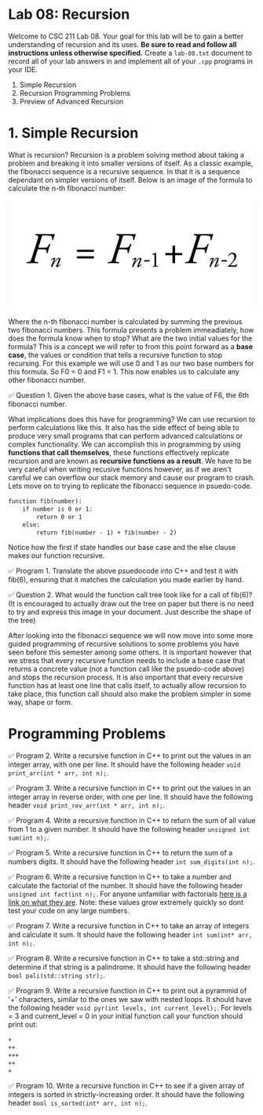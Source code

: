 # Lab 08: Recursion

Welcome to CSC 211 Lab 08. Your goal for this lab will be to gain a better understanding of recursion and its uses. **Be sure to read and follow all instructions unless otherwise specified.**  Create a `lab-08.txt` document to record all of your lab answers in and implement all of your `.cpp` programs in your IDE.

1. Simple Recursion<br> 
2. Recursion Programming Problems
3. Preview of Advanced Recursion<br>

# 1. Simple Recursion

What is recursion? Recursion is a problem solving method about taking a problem and breaking it into smaller versions of itself. As a classic example, the fibonacci sequence is a recursive sequence. In that it is a sequence dependant on simpler versions of itself. Below is an image of the formula to calculate the n-th fibonacci number:

![Document Image 1](./images/fib.jpg)

Where the n-th fibonacci number is calculated by summing the previous two fibonacci numbers. This formula presents a problem immeadiately, how does the formula know when to stop? What are the two initial values for the formula? This is a concept we will refer to from this point forward as a **base case**, the values or condition that tells a recursive function to stop recursing. For this example we will use 0 and 1 as our two base numbers for this formula. So F0 = 0 and F1 = 1. This now enables us to calculate any other fibonacci number.

:white_check_mark: Question 1. Given the above base cases, what is the value of F6, the 6th fibonacci number.

What implications does this have for programming? We can use recursion to perform calculations like this. It also has the side effect of being able to produce very small programs that can perform advanced calculations or complex functionality. We can accomplish this in programming by using **functions that call themselves**, these functions effectively replicate recursion and are known as **recursive functions as a result**. We have to be very careful when writing recusive functions however, as if we aren't careful we can overflow our stack memory and cause our program to crash. Lets move on to trying to replicate the fibonacci sequence in psuedo-code.

```
function fib(number):
    if number is 0 or 1:
        return 0 or 1
    else:
        return fib(number - 1) + fib(number - 2)

```

Notice how the first if state handles our base case and the else clause makes our function recursive.

:white_check_mark: Program 1. Translate the above psuedocode into C++ and test it with fib(6), ensuring that it matches the calculation you made earlier by hand.

:white_check_mark: Question 2. What would the function call tree look like for a call of fib(6)? (It is encouraged to actually draw out the tree on paper but there is no need to try and express this image in your document. Just describe the shape of the tree)

After looking into the fibonacci sequence we will now move into some more guided programming of recursive solutions to some problems you have seen before this semester among some others. It is important however that we stress that every recursive function needs to include a base case that returns a concrete value (not a function call like the psuedo-code above) and stops the recursion process. It is also important that every recursive function has at least one line that calls itself, to actually allow recursion to take place, this function call should also make the problem simpler in some way, shape or form.

# Programming Problems

:white_check_mark: Program 2. Write a recursive function in C++ to print out the values in an integer array, with one per line. It should have the following header `void print_arr(int * arr, int n);`.

:white_check_mark: Program 3. Write a recursive function in C++ to print out the values in an integer array in reverse order, with one per line. It should have the following header `void print_rev_arr(int * arr, int n);`.

:white_check_mark: Program 4. Write a recursive function in C++ to return the sum of all value from 1 to a given number. It should have the following header `unsigned int sum(int n);`.

:white_check_mark: Program 5. Write a recursive function in C++ to return the sum of a numbers digits. It should have the following header `int sum_digits(int n);`.

:white_check_mark: Program 6. Write a recursive function in C++ to take a number and calculate the factorial of the number. It should have the following header `unsigned int fact(int n);`. For anyone unfamiliar with factorials [here is a link on what they are](https://en.wikipedia.org/wiki/Factorial). Note: these values grow extremely quickly so dont test your code on any large numbers.

:white_check_mark: Program 7. Write a recursive function in C++ to take an array of integers and calculate it sum. It should have the following header `int sum(int* arr, int n);`.

:white_check_mark: Program 8. Write a recursive function in C++ to take a std::string and determine if that string is a palindrome. It should have the following header `bool pali(std::string str);`.

:white_check_mark: Program 9. Write a recursive function in C++ to print out a pyrammid of '+' characters, similar to the ones we saw with nested loops. It should have the following header `void pyr(int levels, int current_level);`. For levels = 3 and current_level = 0 in your initial function call your function should print out:
```
+
++
+++
++
+
```

:white_check_mark: Program 10. Write a recursive function in C++ to see if a given array of integers is sorted in strictly-increasing order. It should have the following header `bool is_sorted(int* arr, int n);`.

<!-- 
# 3. Preview of Advanced Recursion
## Recursive Backtracking

We can use a recursive function to build a solution incrementally. This is known as Backtracking, and is a common way to utilize recursion. The idea is to attempt a large number of solutions, and throw out those that don't yield a correct solution. A simple program we'll illustrate and you can attempt is the Coin Change problem. The function will accept an amount of change, and an array of allowed coin values, and yield the # of ways there are to make the correct change.

Since we stated we attempt solutions and throw those that don't satisfy the problem constraints, we can phrase the question as "What combination of coins evenly combine to make our total?" But since we are incrementally building the solution, we can rephrase this to "Given I still have *n* change to calculate, what combination of coins sum to make *n*?"

E.g. f(10, [25, 10, 5, 1]) would yield 4.

For 10 cents and the coin values of 25, 10, 5, and 1, we could logically compute the following:

```
10
    10 - 25 = -15. This is an invalid solution, throw it out.
    10 - 10 = 0. This is a valid solution, +1! (Solution 1: 1 dime)
    10 - 5 = 5. We haven't finished yet. What are the possible combinations to make 5?
    5
        5 - 25 = -20. Invalid.
        5 - 10 = -5. Invalid.
        5 - 5 = 0. This is a valid solution, +1! (Solution 2: 2 nickels)
        5 - 1 = 4.
        4
            ...
            3
                ...
                2
                    ...
                    1
                        ...
                        1 - 1 = 0. This is a valid solution, +1! (Solution 3: 1 nickel 5 pennies)
    10 - 1 = 9  
    9
        ...
        8
            ...
    //Note: If we keep subtracting 1, we'll eventually get to a point where we re-calculate for 5! This would double-count 2 nickels and give us an incorrect answer. Come up with a solution to this snag. This section should yield (Solution 4: 10 pennies).
```

The 4 solutions pointed out above are shown expanded here.
```
10                                      //1 dime
5 + 5                                   //2 nickels
5 + 1 + 1 + 1 + 1 + 1                   //1 nickel + 5 pennies
1 + 1 + 1 + 1 + 1 + 1 + 1 + 1 + 1 + 1   //10 pennies
```

:white_check_mark: Challenge Question: Implement the described function using the following hints:
- Remember to start with your base cases.
- The example above gives a hint on the order to check the values in.
- Get a working solution that overcounts, then trim it down so it accurately counts.
- Draw this out! This will be infinitely easier if you draw the trace of what you expect to be happening, and compare it to a drawing of the trace that is actually happening.
- Notice that the calculation for the # of ways to make 5 cents will yield 2, so you cannot return immediately from your conditionals. Have 1 return statement at the end of the function to cover all of the conditionals other than the base cases.
 -->
